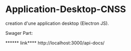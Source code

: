 # Application-Desktop-CNSS
creation d'une application desktop (Electron JS).






Swager Part: 




****** link****
http://localhost:3000/api-docs/
